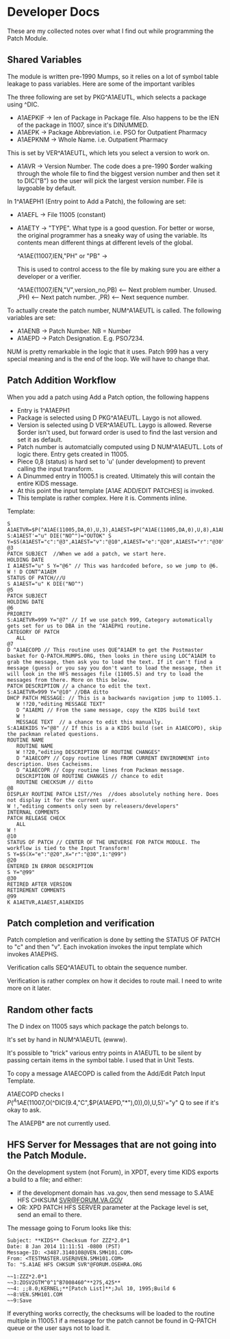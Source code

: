 # Developer Docs

These are my collected notes over what I find out while programming the
Patch Module.

## Shared Variables
The module is written pre-1990 Mumps, so it relies on a lot of symbol table
leakage to pass variables. Here are some of the important varibles

The three following are set by PKG^A1AEUTL, which selects a package using ^DIC.

 * A1AEPKIF -> Ien of Package in Package file. Also happens to be the IEN of
   the package in 11007, since it's DINUMMED.
 * A1AEPK -> Package Abbreviation. i.e. PSO for Outpatient Pharmacy
 * A1AEPKNM -> Whole Name. i.e. Outpatient Pharmacy

This is set by VER^A1AEUTL, which lets you select a version to work on.

 * A1AVR -> Version Number. The code does a pre-1990 $order walking through
   the whole file to find the biggest version number and then set it to
   DIC("B") so the user will pick the largest version number. File is laygoable
   by default.

In 1^A1AEPH1 (Entry point to Add a Patch), the following are set:
 
 * A1AEFL -> File 11005 (constant)
 * A1AETY -> "TYPE". What type is a good question. For better or worse, the
   original programmer has a sneaky way of using the variable. Its contents
   mean different things at different levels of the global.

    ^A1AE(11007,IEN,"PH" or "PB" ->

   This is used to control access to the file by making sure you are either
   a developer or a verifier.

   ^A1AE(11007,IEN,"V",version_no,PB) <-- Next problem number. Unused.
                                 ,PH) <-- Next patch number.
                                 ,PR) <-- Next sequence number.

To actually create the patch number, NUM^A1AEUTL is called. The following
variables are set:

  * A1AENB -> Patch Number. NB = Number
  * A1AEPD -> Patch Designation. E.g. PSO*7*234.

NUM is pretty remarkable in the logic that it uses. Patch 999 has a very
special meaning and is the end of the loop. We will have to change that.

## Patch Addition Workflow
When you add a patch using Add a Patch option, the following happens
 * Entry is 1^A1AEPH1
 * Package is selected using D PKG^A1AEUTL. Laygo is not allowed.
 * Version is selected using D VER^A1AEUTL. Laygo is allowed. Reverse $order
   isn't used, but forward order is used to find the last version and set it
   as default.
 * Patch number is automatcially computed using D NUM^A1AEUTL. Lots of logic
   there. Entry gets created in 11005.
 * Piece 0,8 (status) is hard set to 'u' (under development) to prevent calling 
   the input transform.
 * A Dinummed entry in 11005.1 is created. Ultimately this will contain the
   entire KIDS message.
 * At this point the input template \[A1AE ADD/EDIT PATCHES\] is invoked.
 * This template is rather complex. Here it is. Comments inline.

Template:

 	S A1AETVR=$P(^A1AE(11005,DA,0),U,3),A1AEST=$P(^A1AE(11005,DA,0),U,8),A1AEKIDS=0 S:A1AEST'="u" DIE("NO^")="OUTOK" S Y=$S(A1AEST="c":"@3",A1AEST="v":"@10",A1AEST="e":"@20",A1AEST="r":"@30",A1AEST="x":"@10",1:"@5")
 	@3
 	PATCH SUBJECT  //When we add a patch, we start here.
 	HOLDING DATE
 	I A1AEST="u" S Y="@6" // This was hardcoded before, so we jump to @6.
 	W ! D CONT^A1AEM
 	STATUS OF PATCH///U
 	S A1AEST="u" K DIE("NO^")
 	@5
 	PATCH SUBJECT
 	HOLDING DATE
 	@6
 	PRIORITY
 	S:A1AETVR=999 Y="@7" // If we use patch 999, Category automatically gets set for us to DBA in the ^A1AEPH1 routine.
 	CATEGORY OF PATCH
 	   ALL
 	@7
 	D ^A1AECOPD // This routine uses QUE^A1AEM to get the Postmaster basket for Q-PATCH.MUMPS.ORG, then looks in there using LOC^A1AEM to grab the message, then ask you to load the text. If it can't find a message (guess) or you say you don't want to load the message, then it will look in the HFS messages file (11005.5) and try to load the messages from there. More on this below.
 	PATCH DESCRIPTION // a chance to edit the text.
 	S:A1AETVR=999 Y="@10" //DBA ditto
 	DHCP PATCH MESSAGE: // This is a backwards navigation jump to 11005.1.
 	   W !?20,"editing MESSAGE TEXT"
 	   D ^A1AEM1 // From the same message, copy the KIDS build text
 	   W !
 	   MESSAGE TEXT  // a chance to edit this manually.
 	S:A1AEKIDS Y="@8" // If this is a a KIDS build (set in A1AECOPD), skip the packman related questions.
 	ROUTINE NAME
 	   ROUTINE NAME
 	   W !?20,"editing DESCRIPTION OF ROUTINE CHANGES"
 	   D ^A1AECOPY // Copy routine lines FROM CURRENT ENVIRONMENT into description. Uses Cacheisms.
 	   D ^A1AECOPR // Copy routine lines from Packman message.
 	   DESCRIPTION OF ROUTINE CHANGES // chance to edit
 	   ROUTINE CHECKSUM // ditto
 	@8
 	DISPLAY ROUTINE PATCH LIST//Yes  //does absolutely nothing here. Does not display it for the current user.
 	W !,"editing comments only seen by releasers/developers"
 	INTERNAL COMMENTS
 	PATCH RELEASE CHECK
 	   ALL
 	W !
 	@10
 	STATUS OF PATCH // CENTER OF THE UNIVERSE FOR PATCH MODULE. The workflow is tied to the Input Transform!
 	S Y=$S(X="e":"@20",X="r":"@30",1:"@99")
 	@20
 	ENTERED IN ERROR DESCRIPTION
 	S Y="@99"
 	@30
 	RETIRED AFTER VERSION
 	RETIREMENT COMMENTS
 	@99
 	K A1AETVR,A1AEST,A1AEKIDS

## Patch completion and verification
Patch completion and verification is done by setting the STATUS OF PATCH
to "c" and then "v". Each invokation invokes the input template which invokes
A1AEPHS.

Verification calls SEQ^A1AEUTL to obtain the sequence number.

Verification is rather complex on how it decides to route mail. 
I need to write more on it later.

## Random other facts
The D index on 11005 says which package the patch belongs to.

It's set by hand in NUM^A1AEUTL (ewww).

It's possible to "trick" various entry points in A1AEUTL to be silent by
passing certain items in the symbol table. I used that in Unit Tests.

To copy a message A1AECOPD is called from the Add/Edit Patch Input Template.

A1AECOPD checks I $P(^A1AE(11007,$O(^DIC(9.4,"C",$P(A1AEPD,"*"),0)),0),U,5)'="y" Q
to see if it's okay to ask.

The A1AEPB* are not currently used.

## HFS Server for Messages that are not going into the Patch Module.
On the development system (not Forum), in XPDT, every time KIDS exports a 
build to a file; and either:

 * if the development domain has .va.gov, then send message to S.A1AE HFS CHKSUM SVR@FORUM.VA.GOV
 * OR: XPD PATCH HFS SERVER parameter at the Package level is set, send an email to there.

The message going to Forum looks like this:

	Subject: **KIDS** Checksum for ZZZ*2.0*1                                        
	Date: 8 Jan 2014 11:11:51 -0800 (PST)                                           
	Message-ID: <3487.3140108@VEN.SMH101.COM>                                       
	From: <TESTMASTER.USER@VEN.SMH101.COM>                                          
	To: "S.A1AE HFS CHKSUM SVR"@FORUM.OSEHRA.ORG                                    
																					
	~~1:ZZZ*2.0*1                                                                   
	~~3:ZOSV2GTM^0^1^B7008460^**275,425**                                           
	~~4: ;;8.0;KERNEL;**[Patch List]**;Jul 10, 1995;Build 6                         
	~~8:VEN.SMH101.COM                                                              
	~~9:Save                                                                        

If everything works correctly, the checksums will be loaded to the routine
multiple in 11005.1 if a message for the patch cannot be found in Q-PATCH 
queue or the user says not to load it.
